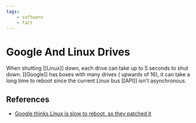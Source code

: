 ```yaml
---
tags:
    - software
    - fact
---
```


# Google And Linux Drives

When shutting [[Linux]] down, each drive can take up to 5 seconds to shut down. [[Google]] has boxes with many drives ( upwards of 16), it can take a long time to reboot since the current Linux bus [[API]] isn't asynchronous.

## References

* [Google thinks Linux is slow to reboot, so they patched it](https://www.youtube.com/watch?v=kVYgN1D2FlA)
